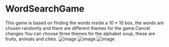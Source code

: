 # WordSearchGame
This game is based on finding the words inside a 10 * 10 box, the words are chosen randomly and there are different themes for the game.Cancel changes
You can choose three themes for the alphabet soup, these are fruits, animals and cities. 
![image](https://user-images.githubusercontent.com/99925284/213010602-73501216-f43c-4dc5-a017-1bb1c83cd6f9.png)
![image](https://user-images.githubusercontent.com/99925284/213010746-7e5e1a85-0b2a-43c3-8402-a425dbd43931.png)
![image](https://user-images.githubusercontent.com/99925284/213010916-d42180ae-a3a5-40e7-88ab-ee1075801513.png)

